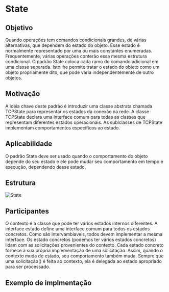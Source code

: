 # State
## Objetivo
Quando operações tem comandos condicionais grandes, de várias alternativas, que dependem do estado do objeto. Esse estado é normalmente representado por uma ou mais constantes enumeradas. Frequentemente, várias operações conterão essa mesma estrutura condicional. O padrão State coloca cada ramo do comando adicional em uma classe separada. Isto lhe permite tratar o estado do objeto como um objeto propriamente dito, que pode varia independentemente de outro objetos.
## Motivação
A idéia chave deste padrão é introduzir uma classe abstrata chamada TCPState para representar os estados da conexão na rede. A classe TCPState declara uma interface comum para todas as classes que representam diferentes estados operacionais. As sublclasses de TCPState implementam comportamentos específicos ao estado.
## Aplicabilidade
O padrão State deve ser usado quando o comportamento do objeto depende do seu estado e ele pode mudar seu comportamento em tempo e execução, dependendo desse estado.
## Estrutura 
![State](https://www.devmedia.com.br/imagens/articles/208953/state1.PNG)
## Participantes
O contexto é a classe que pode ter vários estados internos diferentes.
A interface estado define uma interface comum para todos os estados concretos. Como são intervambiaveis, todos devem implementar a mesma interface.
Os estado concretos (podemos ter vários estados concretos) lidam com as solicitações provenientes do contexto. Cada estado concreto fornece a sua própria implementação de uma solicitação. Assim, quando o contexto muda de estado, seu comportamento também muda.
Sempre que uma solicitação() é feita ao contexto, ela é delegada ao estado apropriado para ser processado.

## Exemplo de implmentação

